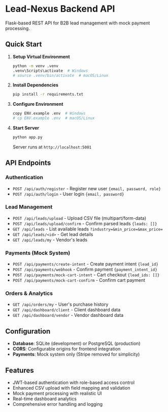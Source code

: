 # Lead-Nexus Backend API

Flask-based REST API for B2B lead management with mock payment processing.

## Quick Start

1. **Setup Virtual Environment**

   ```bash
   python -m venv .venv
   .venv\Scripts\activate  # Windows
   # source .venv/bin/activate  # macOS/Linux
   ```

2. **Install Dependencies**

   ```bash
   pip install -r requirements.txt
   ```

3. **Configure Environment**

   ```bash
   copy ENV.example .env  # Windows
   # cp ENV.example .env  # macOS/Linux
   ```

4. **Start Server**
   ```bash
   python app.py
   ```
   Server runs at `http://localhost:5001`

## API Endpoints

### Authentication

- `POST /api/auth/register` - Register new user `{email, password, role}`
- `POST /api/auth/login` - User login `{email, password}`

### Lead Management

- `POST /api/leads/upload` - Upload CSV file (multipart/form-data)
- `POST /api/leads/upload/confirm` - Confirm parsed leads `{leads: []}`
- `GET /api/leads` - List available leads `?industry=&min_price=&max_price=`
- `GET /api/leads/<id>` - Get lead details
- `GET /api/leads/my` - Vendor's leads

### Payments (Mock System)

- `POST /api/payments/create-intent` - Create payment intent `{lead_id}`
- `POST /api/payments/webhook` - Confirm payment `{payment_intent_id}`
- `POST /api/payments/mock-cart-intent` - Cart checkout `{lead_ids: []}`
- `POST /api/payments/mock-cart-confirm` - Confirm cart payment

### Orders & Analytics

- `GET /api/orders/my` - User's purchase history
- `GET /api/dashboard/client` - Client dashboard data
- `GET /api/dashboard/vendor` - Vendor dashboard data

## Configuration

- **Database**: SQLite (development) or PostgreSQL (production)
- **CORS**: Configurable origins for frontend integration
- **Payments**: Mock system only (Stripe removed for simplicity)

## Features

- JWT-based authentication with role-based access control
- Enhanced CSV upload with field mapping and validation
- Mock payment processing with realistic UI
- Real-time dashboard analytics
- Comprehensive error handling and logging
